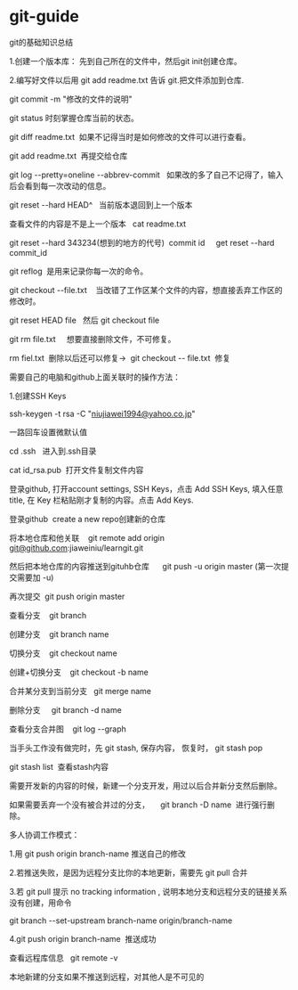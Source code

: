 # git-guide
git的基础知识总结

1.创建一个版本库： 先到自己所在的文件中，然后git init创建仓库。

2.编写好文件以后用 git add readme.txt 告诉 git.把文件添加到仓库.

git commit -m "修改的文件的说明"

git status
时刻掌握仓库当前的状态。

git diff readme.txt  如果不记得当时是如何修改的文件可以进行查看。

git add readme.txt  再提交给仓库

git log --pretty=oneline --abbrev-commit   如果改的多了自己不记得了，输入后会看到每一次改动的信息。

git reset --hard HEAD^   当前版本退回到上一个版本

查看文件的内容是不是上一个版本   cat readme.txt

git reset --hard 343234(想到的地方的代号)  commit id     get reset --hard commit_id

git reflog  是用来记录你每一次的命令。

git checkout --file.txt    当改错了工作区某个文件的内容，想直接丢弃工作区的修改时。

git reset HEAD file   然后 git checkout file  

git rm file.txt     想要直接删除文件，不可修复。

rm fiel.txt  删除以后还可以修复->  git checkout -- file.txt  修复


需要自己的电脑和github上面关联时的操作方法：

1.创建SSH Keys

ssh-keygen -t rsa -C "niujiawei1994@yahoo.co.jp"

一路回车设置微默认值

cd .ssh   进入到.ssh目录   

cat id_rsa.pub  打开文件复制文件内容

登录github, 打开account settings, SSH Keys，点击 Add SSH Keys, 填入任意title, 在 Key 栏粘贴刚才复制的内容。点击 Add Keys.

登录github  create a new repo创建新的仓库

将本地仓库和他关联     git remote add origin git@github.com:jiaweiniu/learngit.git

然后把本地仓库的内容推送到gituhb仓库      git push -u origin master (第一次提交需要加 -u)

再次提交  git push origin master

查看分支    git branch

创建分支    git branch name

切换分支    git checkout name

创建+切换分支    git checkout -b name

合并某分支到当前分支   git merge name 

删除分支     git branch -d name

查看分支合并图    git log --graph

当手头工作没有做完时，先 git stash, 保存内容， 恢复时， git stash pop 

git stash list  查看stash内容

需要开发新的内容的时候，新建一个分支开发，用过以后合并新分支然后删除。

如果需要丢弃一个没有被合并过的分支，     git branch -D name  进行强行删除。



多人协调工作模式：

1.用 git push origin branch-name 推送自己的修改

2.若推送失败，是因为远程分支比你的本地更新，需要先 git pull 合并

3.若 git pull 提示 no tracking information , 说明本地分支和远程分支的链接关系没有创建，用命令

 git branch --set-upstream branch-name origin/branch-name
 
 4.git push origin branch-name  推送成功
 
 查看远程库信息   git remote -v
 
 本地新建的分支如果不推送到远程，对其他人是不可见的
 
 
